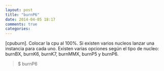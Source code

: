 ```yaml
---
layout: post
title: "burnP6"
date: 2014-04-05 18:17
comments: true
categories: 
---
```

[cpuburn]. Colocar la cpu al 100%. Si existen varios nucleos lanzar una instancia para cada uno. Existen varias opciones según el tipo de nucleo: burnBX, burnK6, burnK7, burnMMX, burnP5 y burnP6.

>$ burnP6

